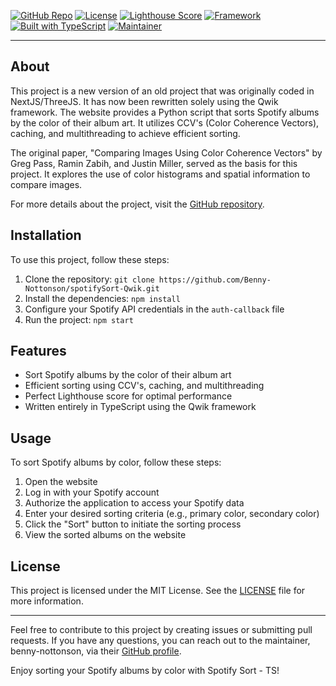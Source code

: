 
[![GitHub Repo](https://img.shields.io/badge/GitHub-Repo-brightgreen)](https://github.com/Benny-Nottonson/spotifySort-Qwik)
[![License](https://img.shields.io/badge/License-MIT-blue.svg)](https://opensource.org/licenses/MIT)
[![Lighthouse Score](https://img.shields.io/badge/Lighthouse%20Score-Perfect-9cf)](https://developers.google.com/web/tools/lighthouse)
[![Framework](https://img.shields.io/badge/Framework-Qwik-ff69b4)](https://qwik.dev)
[![Built with TypeScript](https://img.shields.io/badge/Built%20with-TypeScript-blue)](https://www.typescriptlang.org/)
[![Maintainer](https://img.shields.io/badge/Maintainer-benny--nottonson-orange)](https://github.com/Benny-Nottonson)

---

## About

This project is a new version of an old project that was originally coded in NextJS/ThreeJS. It has now been rewritten solely using the Qwik framework. The website provides a Python script that sorts Spotify albums by the color of their album art. It utilizes CCV's (Color Coherence Vectors), caching, and multithreading to achieve efficient sorting.

The original paper, "Comparing Images Using Color Coherence Vectors" by Greg Pass, Ramin Zabih, and Justin Miller, served as the basis for this project. It explores the use of color histograms and spatial information to compare images.

For more details about the project, visit the [GitHub repository](https://github.com/Benny-Nottonson/spotifySort-Qwik).

## Installation

To use this project, follow these steps:

1. Clone the repository: `git clone https://github.com/Benny-Nottonson/spotifySort-Qwik.git`
2. Install the dependencies: `npm install`
3. Configure your Spotify API credentials in the `auth-callback` file
4. Run the project: `npm start`

## Features

- Sort Spotify albums by the color of their album art
- Efficient sorting using CCV's, caching, and multithreading
- Perfect Lighthouse score for optimal performance
- Written entirely in TypeScript using the Qwik framework

## Usage

To sort Spotify albums by color, follow these steps:

1. Open the website
2. Log in with your Spotify account
3. Authorize the application to access your Spotify data
4. Enter your desired sorting criteria (e.g., primary color, secondary color)
5. Click the "Sort" button to initiate the sorting process
6. View the sorted albums on the website

## License

This project is licensed under the MIT License. See the [LICENSE](LICENSE) file for more information.

---

Feel free to contribute to this project by creating issues or submitting pull requests. If you have any questions, you can reach out to the maintainer, benny-nottonson, via their [GitHub profile](https://github.com/Benny-Nottonson).

Enjoy sorting your Spotify albums by color with Spotify Sort - TS!
